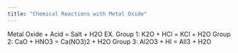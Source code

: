 ```yaml
---
title: "Chemical Reactions with Metal Oxide"
---
```

Metal Oxide + Acid = Salt + H2O
EX.
Group 1: K2O + HCl = KCl + H2O
Group 2: CaO + HNO3 = Ca(NO3)2 + H2O
Group 3: Al2O3 + HI = AlI3 + H2O


